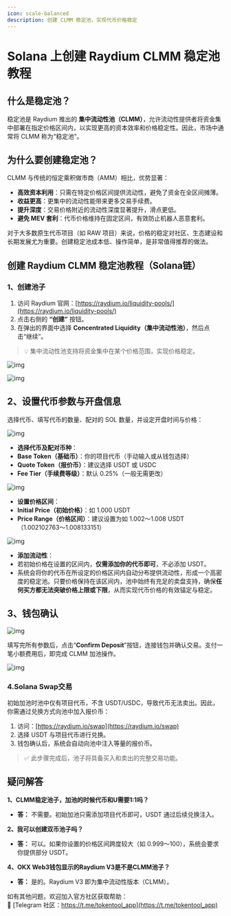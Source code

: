 ```yaml
---
icon: scale-balanced
description: 创建 CLMM 稳定池，实现代币价格稳定
---
```

# Solana 上创建 Raydium CLMM 稳定池教程

## 什么是稳定池？

稳定池是 Raydium 推出的 **集中流动性池（CLMM）**，允许流动性提供者将资金集中部署在指定价格区间内，以实现更高的资本效率和价格稳定性。因此，市场中通常将 CLMM 称为“稳定池”。

## 为什么要创建稳定池？

CLMM 与传统的恒定乘积做市商（AMM）相比，优势显著：

- **高效资本利用**：只需在特定价格区间提供流动性，避免了资金在全区间摊薄。
- **收益更高**：更集中的流动性能带来更多交易手续费。
- **提升深度**：交易价格附近的流动性深度显著提升，滑点更低。
- **避免 MEV 套利**：代币价格维持在固定区间，有效防止机器人恶意套利。

对于大多数原生代币项目（如 RAW 项目）来说，价格的稳定对社区、生态建设和长期发展尤为重要。创建稳定池成本低、操作简单，是非常值得推荐的做法。


## 创建 Raydium CLMM 稳定池教程（Solana链）

###  1、创建池子
1. 访问 Raydium 官网：[https://raydium.io/liquidity-pools/](https://raydium.io/liquidity-pools/)
2. 点击右侧的 **“创建”** 按钮。
3. 在弹出的界面中选择 **Concentrated Liquidity（集中流动性池）**，然后点击“继续”。

> 💡 集中流动性池支持将资金集中在某个价格范围，实现价格稳定。
> 

![img](../.gitbook/assets/sol/raydium/image.png)



![img](../.gitbook/assets/sol/raydium/image-20250605115301694.png)

## 2、设置代币参数与开盘信息

选择代币、填写代币的数量、配对的 SOL 数量，并设定开盘时间与价格：

![img](../.gitbook/assets/sol/raydium/image-20250605115618239.png)

- **选择代币及配对币种**：
- **Base Token（基础币）**：你的项目代币（手动输入或从钱包选择）
- **Quote Token（报价币）**：建议选择 USDT 或 USDC
- **Fee Tier（手续费等级）**：默认 0.25%（一般无需更改）

![img](../.gitbook/assets/sol/raydium/image-20250605120458170.png)

- **设置价格区间**：
- **Initial Price（初始价格）**：如 1.000 USDT
- **Price Range（价格区间）**：建议设置为如 1.002～1.008 USDT （1.002102763～1.008133151）



![img](../.gitbook/assets/sol/raydium/image-20250605120757637.png)

- **添加流动性**：
- 若初始价格在设置的区间内，**仅需添加你的代币即可**，不必添加 USDT。
- 系统会将你的代币在所设定的价格区间内自动分布提供流动性，形成一个高密度的稳定池。只要价格保持在该区间内，池中始终有充足的卖盘支持，确保**任何买方都无法突破价格上限或下限**，从而实现代币价格的有效锚定与稳定。



## 3、钱包确认

![img](../.gitbook/assets/sol/raydium/image-20250605121251007.png)

填写完所有参数后，点击“**Confirm Deposit**”按钮，连接钱包并确认交易。支付一笔小额费用后，即完成 CLMM 加池操作。

![img](../.gitbook/assets/sol/raydium/image-20250605121315505.png)



### 4.Solana Swap交易

初始加池时池中仅有项目代币，不含 USDT/USDC，导致代币无法卖出。因此，你需通过兑换方式向池中加入报价币：

1. 访问：[https://raydium.io/swap](https://raydium.io/swap)
2. 选择 USDT 与项目代币进行兑换。
3. 钱包确认后，系统会自动向池中注入等量的报价币。

> ✅ 此步骤完成后，池子将具备买入和卖出的完整交易功能。





## 疑问解答

**1、CLMM稳定池子，加池的时候代币和U需要1:1吗？**

- **答：** 不需要。初始加池只需添加项目代币即可，USDT 通过后续兑换注入。

**2、我可以创建双币池子吗？**

- **答：** 可以。如果你设置的价格区间跨度较大（如 0.999～100），系统会要求你提供部分 USDT。

**4、OKX Web3钱包显示的Raydium V3是不是CLMM池子？**

- **答：** 是的。Raydium V3 即为集中流动性版本（CLMM）。



如有其他问题，欢迎加入官方社区获取帮助：  
📢 [Telegram 社区：https://t.me/tokentool_app](https://t.me/tokentool_app)
